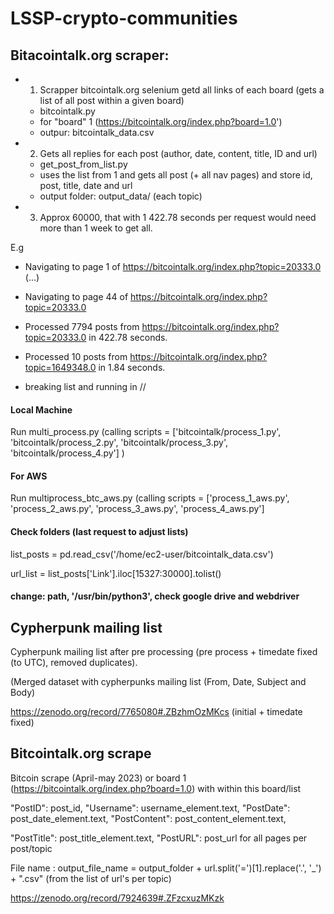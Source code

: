 # LSSP-crypto-communities

## Bitacointalk.org scraper:

- 1. Scrapper bitcointalk.org selenium getd all links of each board (gets a list of all post within a given board) 
   * bitcointalk.py
   * for "board" 1 (https://bitcointalk.org/index.php?board=1.0')
   * outpur: bitcointalk_data.csv
- 2. Gets all replies for each post (author, date, content, title, ID and url)
   * get_post_from_list.py
   * uses the list from 1 and gets all post (+ all nav pages) and store id, post, title, date and url
   * output folder: output_data/ (each topic)
   
- 3. Approx 60000, that with 1  422.78 seconds per request would need more than 1 week to get all.


E.g 
* Navigating to page 1 of https://bitcointalk.org/index.php?topic=20333.0
(...)
* Navigating to page 44 of https://bitcointalk.org/index.php?topic=20333.0

* Processed 7794 posts from https://bitcointalk.org/index.php?topic=20333.0 in 422.78 seconds.
* Processed 10 posts from https://bitcointalk.org/index.php?topic=1649348.0 in 1.84 seconds.

* breaking list and running in // 

#### Local Machine

Run multi_process.py (calling scripts = ['bitcointalk/process_1.py', 'bitcointalk/process_2.py', 'bitcointalk/process_3.py', 'bitcointalk/process_4.py']
 )
 
#### For AWS 

Run multiprocess_btc_aws.py (calling scripts = ['process_1_aws.py', 'process_2_aws.py', 'process_3_aws.py', 'process_4_aws.py']

#### Check folders (last request to adjust lists)

list_posts = pd.read_csv('/home/ec2-user/bitcointalk_data.csv')

url_list = list_posts['Link'].iloc[15327:30000].tolist()

#### change: path, '/usr/bin/python3', check google drive and webdriver

## Cypherpunk mailing list

Cypherpunk mailing list after pre processing (pre process + timedate fixed (to UTC), removed duplicates).

(Merged dataset with cypherpunks mailing list (From, Date, Subject and Body)

https://zenodo.org/record/7765080#.ZBzhmOzMKcs (initial + timedate fixed)

## Bitcointalk.org scrape

Bitcoin scrape (April-may 2023) or board 1 (https://bitcointalk.org/index.php?board=1.0) with within this board/list 

"PostID": post_id, "Username": username_element.text, "PostDate": post_date_element.text, "PostContent": post_content_element.text,

"PostTitle": post_title_element.text, "PostURL": post_url for all pages per post/topic

File name : output_file_name = output_folder + url.split('=')[1].replace('.', '_') + ".csv" (from the list of url's per topic)

https://zenodo.org/record/7924639#.ZFzcxuzMKzk

